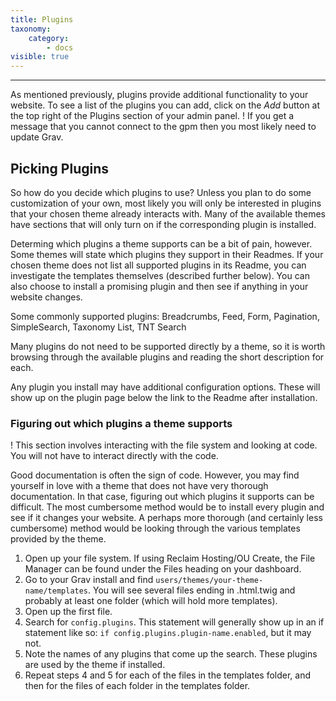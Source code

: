```yaml
---
title: Plugins
taxonomy:
    category:
        - docs
visible: true
---
```


---
As mentioned previously, plugins provide additional functionality to your website. To see a list of the plugins you can add, click on the _Add_ button at the top right of the Plugins section of your admin panel.
! If you get a message that you cannot connect to the gpm then you most likely need to update Grav.

## Picking Plugins
So how do you decide which plugins to use? Unless you plan to do some customization of your own, most likely you will only be interested in plugins that your chosen theme already interacts with. Many of the available themes have sections that will only turn on if the corresponding plugin is installed.

Determing which plugins a theme supports can be a bit of pain, however. Some themes will state which plugins they support in their Readmes. If your chosen theme does not list all supported plugins in its Readme, you can investigate the templates themselves (described further below). You can also choose to install a promising plugin and then see if anything in your website changes.

Some commonly supported plugins: Breadcrumbs, Feed, Form, Pagination, SimpleSearch, Taxonomy List, TNT Search

Many plugins do not need to be supported directly by a theme, so it is worth browsing through the available plugins and reading the short description for each.

Any plugin you install may have additional configuration options. These will show up on the plugin page below the link to the Readme after installation.

### Figuring out which plugins a theme supports

! This section involves interacting with the file system and looking at code. You will not have to interact directly with the code.

Good documentation is often the sign of code. However, you may find yourself in love with a theme that does not have very thorough documentation. In that case, figuring out which plugins it supports can be difficult. The most cumbersome method would be to install every plugin and see if it changes your website. A perhaps more thorough (and certainly less cumbersome) method would be looking through the various templates provided by the theme.

1. Open up your file system. If using Reclaim Hosting/OU Create, the File Manager can be found under the Files heading on your dashboard.
2. Go to your Grav install and find `users/themes/your-theme-name/templates`. You will see several files ending in .html.twig and probably at least one folder (which will hold more templates).
3. Open up the first file.
4. Search for `config.plugins`. This statement will generally show up in an if statement like so: `if config.plugins.plugin-name.enabled`, but it may not.
5. Note the names of any plugins that come up the search. These plugins are used by the theme if installed.
6. Repeat steps 4 and 5 for each of the files in the templates folder, and then for the files of each folder in the templates folder.